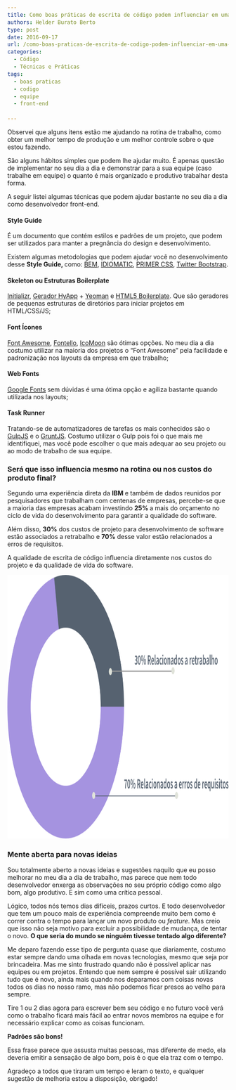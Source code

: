 ```yaml
---
title: Como boas práticas de escrita de código podem influenciar em uma melhor rotina de trabalho
authors: Helder Burato Berto
type: post
date: 2016-09-17
url: /como-boas-praticas-de-escrita-de-codigo-podem-influenciar-em-uma-melhor-rotina-de-trabalho/
categories:
  - Código
  - Técnicas e Práticas
tags:
  - boas praticas
  - codigo
  - equipe
  - front-end

---
```

Observei que alguns itens estão me ajudando na rotina de trabalho, como obter um melhor tempo de produção e um melhor controle sobre o que estou fazendo.

São alguns hábitos simples que podem lhe ajudar muito. É apenas questão de implementar no seu dia a dia e demonstrar para a sua equipe (caso trabalhe em equipe) o quanto é mais organizado e produtivo trabalhar desta forma.

A seguir listei algumas técnicas que podem ajudar bastante no seu dia a dia como desenvolvedor front-end.

#### Style Guide

É um documento que contém estilos e padrões de um projeto, que podem ser utilizados para manter a pregnância do design e desenvolvimento.

Existem algumas metodologias que podem ajudar você no desenvolvimento desse <strong class="markup--strong markup--p-strong">Style Guide, </strong>como: <a href="http://getbem.com/introduction/" target="_blank">BEM</a>, <a href="https://github.com/necolas/idiomatic-css/tree/master/translations/pt-BR" target="_blank">IDIOMATIC</a>, <a href="http://primercss.io/scaffolding/" target="_blank">PRIMER CSS</a>, <a href="http://getbootstrap.com/css/" target="_blank">Twitter Bootstrap</a>.

#### Skeleton ou Estruturas Boilerplate

<a href="http://www.initializr.com/" target="_blank">Initializr</a>, <a href="https://github.com/helderburato/generator-hyapp" target="_blank">Gerador HyApp</a> + <a href="http://yeoman.io/" target="_blank">Yeoman</a> e <a href="https://html5boilerplate.com/" target="_blank">HTML5 Boilerplate</a>. Que são geradores de pequenas estruturas de diretórios para iniciar projetos em HTML/CSS/JS;

#### Font Ícones

<a href="http://fontawesome.io/" target="_blank">Font Awesome</a>, <a href="http://fontello.com/" target="_blank">Fontello</a>, <a href="https://icomoon.io/app/#/select" target="_blank">IcoMoon</a> são ótimas opções. No meu dia a dia costumo utilizar na maioria dos projetos o &#8220;Font Awesome&#8221; pela facilidade e padronização nos layouts da empresa em que trabalho;

#### Web Fonts

<a href="https://fonts.google.com/" target="_blank">Google Fonts</a> sem dúvidas é uma ótima opção e agiliza bastante quando utilizada nos layouts;

#### Task Runner

Tratando-se de automatizadores de tarefas os mais conhecidos são o <a href="http://gulpjs.com/" target="_blank">GulpJS</a> e o <a href="http://gruntjs.com/" target="_blank">GruntJS</a>. Costumo utilizar o Gulp pois foi o que mais me identifiquei, mas você pode escolher o que mais adequar ao seu projeto ou ao modo de trabalho de sua equipe.

### Será que isso influencia mesmo na rotina ou nos custos do produto final?

Segundo uma experiência direta da <strong class="markup--strong markup--p-strong">IBM </strong>e também de dados reunidos por pesquisadores que trabalham com centenas de empresas, percebe-se que a maioria das empresas acabam investindo <strong class="markup--strong markup--p-strong">25% </strong>a mais do orçamento no ciclo de vida do desenvolvimento para garantir a qualidade do software.

Além disso, <strong class="markup--strong markup--p-strong">30%</strong> dos custos de projeto para desenvolvimento de software estão associados a retrabalho e <strong class="markup--strong markup--p-strong">70%</strong> desse valor estão relacionados a erros de requisitos.

A qualidade de escrita de código influencia diretamente nos custos do projeto e da qualidade de vida do software.

<img class="alignnone size-full wp-image-56001" src="https://raw.githubusercontent.com/diegoeis/tableless-static-images/master/2016/09/Group.png" alt="Group" width="1138" height="600" />

### Mente aberta para novas ideias

Sou totalmente aberto a novas ideias e sugestões naquilo que eu posso melhorar no meu dia a dia de trabalho, mas parece que nem todo desenvolvedor enxerga as observações no seu próprio código como algo bom, algo produtivo. E sim como uma crítica pessoal.

Lógico, todos nós temos dias difíceis, prazos curtos. E todo desenvolvedor que tem um pouco mais de experiência compreende muito bem como é correr contra o tempo para lançar um novo produto ou <em class="markup--em markup--p-em">feature</em>. Mas creio que isso não seja motivo para excluir a possibilidade de mudança, de tentar o novo. <strong class="markup--strong markup--p-strong">O que seria do mundo se ninguém tivesse tentado algo diferente?</strong>

Me deparo fazendo esse tipo de pergunta quase que diariamente, costumo estar sempre dando uma olhada em novas tecnologias, mesmo que seja por brincadeira. Mas me sinto frustrado quando não é possível aplicar nas equipes ou em projetos. Entendo que nem sempre é possível sair utilizando tudo que é novo, ainda mais quando nos deparamos com coisas novas todos os dias no nosso ramo, mas não podemos ficar presos ao velho para sempre.

Tire 1 ou 2 dias agora para escrever bem seu código e no futuro você verá como o trabalho ficará mais fácil ao entrar novos membros na equipe e for necessário explicar como as coisas funcionam.

**Padrões são bons!**

Essa frase parece que assusta muitas pessoas, mas diferente de medo, ela deveria emitir a sensação de algo bom, pois é o que ela traz com o tempo.

Agradeço a todos que tiraram um tempo e leram o texto, e qualquer sugestão de melhoria estou a disposição, obrigado!
